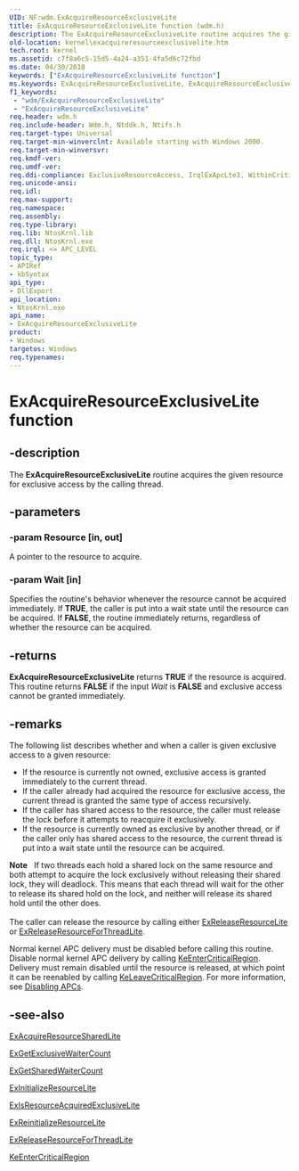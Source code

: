 ```yaml
---
UID: NF:wdm.ExAcquireResourceExclusiveLite
title: ExAcquireResourceExclusiveLite function (wdm.h)
description: The ExAcquireResourceExclusiveLite routine acquires the given resource for exclusive access by the calling thread.
old-location: kernel\exacquireresourceexclusivelite.htm
tech.root: kernel
ms.assetid: c7f8a6c5-15d5-4a24-a351-4fa5d6c72fbd
ms.date: 04/30/2018
keywords: ["ExAcquireResourceExclusiveLite function"]
ms.keywords: ExAcquireResourceExclusiveLite, ExAcquireResourceExclusiveLite routine [Kernel-Mode Driver Architecture], k102_894dbc3c-af92-4916-8205-539062946dbe.xml, kernel.exacquireresourceexclusivelite, wdm/ExAcquireResourceExclusiveLite
f1_keywords:
 - "wdm/ExAcquireResourceExclusiveLite"
 - "ExAcquireResourceExclusiveLite"
req.header: wdm.h
req.include-header: Wdm.h, Ntddk.h, Ntifs.h
req.target-type: Universal
req.target-min-winverclnt: Available starting with Windows 2000.
req.target-min-winversvr: 
req.kmdf-ver: 
req.umdf-ver: 
req.ddi-compliance: ExclusiveResourceAccess, IrqlExApcLte3, WithinCriticalRegion, HwStorPortProhibitedDDIs, WithinCriticalRegion(storport)
req.unicode-ansi: 
req.idl: 
req.max-support: 
req.namespace: 
req.assembly: 
req.type-library: 
req.lib: NtosKrnl.lib
req.dll: NtosKrnl.exe
req.irql: <= APC_LEVEL
topic_type:
- APIRef
- kbSyntax
api_type:
- DllExport
api_location:
- NtosKrnl.exe
api_name:
- ExAcquireResourceExclusiveLite
product:
- Windows
targetos: Windows
req.typenames: 
---
```


# ExAcquireResourceExclusiveLite function


## -description


The <b>ExAcquireResourceExclusiveLite</b> routine acquires the given resource for exclusive access by the calling thread.


## -parameters




### -param Resource [in, out]

A pointer to the resource to acquire.


### -param Wait [in]

Specifies the routine's behavior whenever the resource cannot be acquired immediately. If <b>TRUE</b>, the caller is put into a wait state until the resource can be acquired. If <b>FALSE</b>, the routine immediately returns, regardless of whether the resource can be acquired. 


## -returns



<b>ExAcquireResourceExclusiveLite</b> returns <b>TRUE</b> if the resource is acquired. This routine returns <b>FALSE</b> if the input <i>Wait</i> is <b>FALSE</b> and exclusive access cannot be granted immediately.




## -remarks



The following list describes whether and when a caller is given exclusive access to a given resource:

<ul>
<li>
If the resource is currently not owned, exclusive access is granted immediately to the current thread.

</li>
<li>
If the caller already had acquired the resource for exclusive access, the current thread is granted the same type of access recursively.

</li>
<li>
If the caller has shared access to the resource, the caller must release the lock before it attempts to reacquire it exclusively.

</li>
<li>
If the resource is currently owned as exclusive by another thread, or if the caller only has shared access to the resource, the current thread is put into a wait state until the resource can be acquired.

</li>
</ul>
<div class="alert"><b>Note</b>    If two threads each hold a shared lock on the same resource and both attempt to acquire the lock exclusively without releasing their shared lock, they will deadlock. This means that each thread will wait for the other to release its shared hold on the lock, and neither will release its shared hold until the other does.</div>
<div> </div>
The caller can release the resource by calling either <a href="https://docs.microsoft.com/windows-hardware/drivers/ddi/wdm/nf-wdm-exreleaseresourcelite">ExReleaseResourceLite</a> or <a href="https://msdn.microsoft.com/library/windows/hardware/ff545585">ExReleaseResourceForThreadLite</a>.

Normal kernel APC delivery must be disabled before calling this routine. Disable normal kernel APC delivery by calling <a href="https://docs.microsoft.com/windows-hardware/drivers/ddi/ntddk/nf-ntddk-keentercriticalregion">KeEnterCriticalRegion</a>. Delivery must remain disabled until the resource is released, at which point it can be reenabled by calling <a href="https://docs.microsoft.com/windows-hardware/drivers/ddi/ntddk/nf-ntddk-keleavecriticalregion">KeLeaveCriticalRegion</a>. For more information, see <a href="https://docs.microsoft.com/windows-hardware/drivers/kernel/disabling-apcs">Disabling APCs</a>.




## -see-also




<a href="https://msdn.microsoft.com/library/windows/hardware/ff544363">ExAcquireResourceSharedLite</a>



<a href="https://docs.microsoft.com/windows-hardware/drivers/ddi/wdm/nf-wdm-exgetexclusivewaitercount">ExGetExclusiveWaiterCount</a>



<a href="https://docs.microsoft.com/windows-hardware/drivers/ddi/wdm/nf-wdm-exgetsharedwaitercount">ExGetSharedWaiterCount</a>



<a href="https://docs.microsoft.com/windows-hardware/drivers/ddi/wdm/nf-wdm-exinitializeresourcelite">ExInitializeResourceLite</a>



<a href="https://docs.microsoft.com/windows-hardware/drivers/ddi/wdm/nf-wdm-exisresourceacquiredexclusivelite">ExIsResourceAcquiredExclusiveLite</a>



<a href="https://docs.microsoft.com/windows-hardware/drivers/ddi/wdm/nf-wdm-exreinitializeresourcelite">ExReinitializeResourceLite</a>



<a href="https://msdn.microsoft.com/library/windows/hardware/ff545585">ExReleaseResourceForThreadLite</a>



<a href="https://docs.microsoft.com/windows-hardware/drivers/ddi/ntddk/nf-ntddk-keentercriticalregion">KeEnterCriticalRegion</a>
 

 

